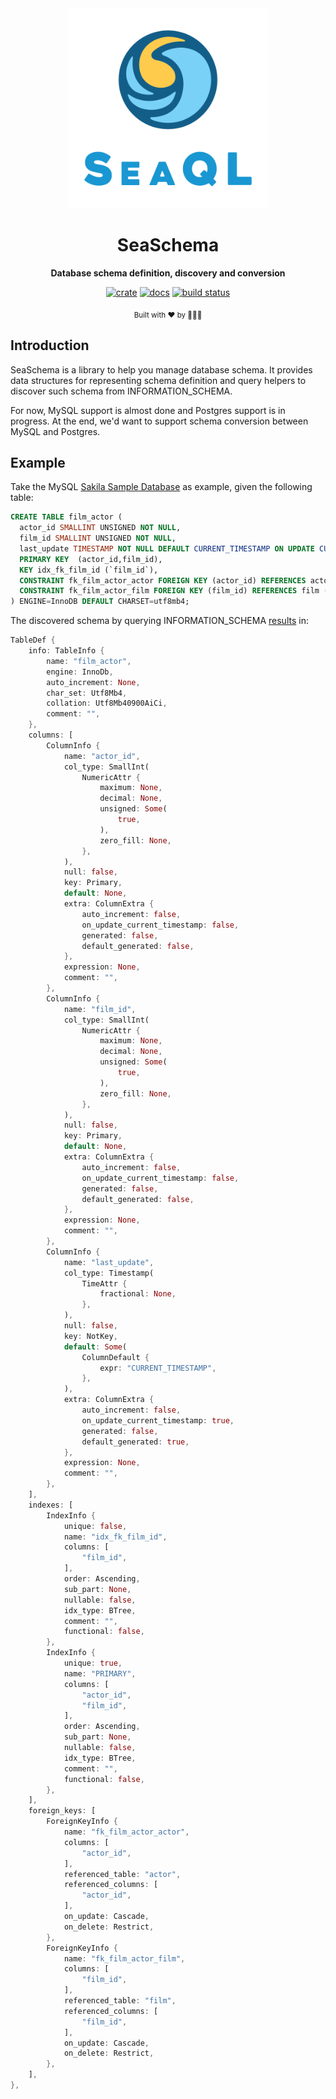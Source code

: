 <div align="center">

  <img src="docs/SeaQL logo dual.png" width="320"/>

  <h1>SeaSchema</h1>

  <p>
    <strong>Database schema definition, discovery and conversion</strong>
  </p>

  [![crate](https://img.shields.io/crates/v/sea-schema.svg)](https://crates.io/crates/sea-schema)
  [![docs](https://docs.rs/sea-schema/badge.svg)](https://docs.rs/sea-schema)
  [![build status](https://github.com/SeaQL/sea-schema/actions/workflows/rust.yml/badge.svg)](https://github.com/SeaQL/sea-schema/actions/workflows/rust.yml)

  <sub>Built with ❤️ by 🌊🦀🐚</sub>

</div>

## Introduction

SeaSchema is a library to help you manage database schema. It provides data structures for 
representing schema definition and query helpers to discover such schema from INFORMATION_SCHEMA.

For now, MySQL support is almost done and Postgres support is in progress. At the end, we'd want to 
support schema conversion between MySQL and Postgres.

## Example

Take the MySQL [Sakila Sample Database](tests/dataset/sakila-schema.sql) as example, given the following table:

```SQL
CREATE TABLE film_actor (
  actor_id SMALLINT UNSIGNED NOT NULL,
  film_id SMALLINT UNSIGNED NOT NULL,
  last_update TIMESTAMP NOT NULL DEFAULT CURRENT_TIMESTAMP ON UPDATE CURRENT_TIMESTAMP,
  PRIMARY KEY  (actor_id,film_id),
  KEY idx_fk_film_id (`film_id`),
  CONSTRAINT fk_film_actor_actor FOREIGN KEY (actor_id) REFERENCES actor (actor_id) ON DELETE RESTRICT ON UPDATE CASCADE,
  CONSTRAINT fk_film_actor_film FOREIGN KEY (film_id) REFERENCES film (film_id) ON DELETE RESTRICT ON UPDATE CASCADE
) ENGINE=InnoDB DEFAULT CHARSET=utf8mb4;

```

The discovered schema by querying INFORMATION_SCHEMA [results](tests/mysql_sakila/schema.rs) in:

```rust
TableDef {
    info: TableInfo {
        name: "film_actor",
        engine: InnoDb,
        auto_increment: None,
        char_set: Utf8Mb4,
        collation: Utf8Mb40900AiCi,
        comment: "",
    },
    columns: [
        ColumnInfo {
            name: "actor_id",
            col_type: SmallInt(
                NumericAttr {
                    maximum: None,
                    decimal: None,
                    unsigned: Some(
                        true,
                    ),
                    zero_fill: None,
                },
            ),
            null: false,
            key: Primary,
            default: None,
            extra: ColumnExtra {
                auto_increment: false,
                on_update_current_timestamp: false,
                generated: false,
                default_generated: false,
            },
            expression: None,
            comment: "",
        },
        ColumnInfo {
            name: "film_id",
            col_type: SmallInt(
                NumericAttr {
                    maximum: None,
                    decimal: None,
                    unsigned: Some(
                        true,
                    ),
                    zero_fill: None,
                },
            ),
            null: false,
            key: Primary,
            default: None,
            extra: ColumnExtra {
                auto_increment: false,
                on_update_current_timestamp: false,
                generated: false,
                default_generated: false,
            },
            expression: None,
            comment: "",
        },
        ColumnInfo {
            name: "last_update",
            col_type: Timestamp(
                TimeAttr {
                    fractional: None,
                },
            ),
            null: false,
            key: NotKey,
            default: Some(
                ColumnDefault {
                    expr: "CURRENT_TIMESTAMP",
                },
            ),
            extra: ColumnExtra {
                auto_increment: false,
                on_update_current_timestamp: true,
                generated: false,
                default_generated: true,
            },
            expression: None,
            comment: "",
        },
    ],
    indexes: [
        IndexInfo {
            unique: false,
            name: "idx_fk_film_id",
            columns: [
                "film_id",
            ],
            order: Ascending,
            sub_part: None,
            nullable: false,
            idx_type: BTree,
            comment: "",
            functional: false,
        },
        IndexInfo {
            unique: true,
            name: "PRIMARY",
            columns: [
                "actor_id",
                "film_id",
            ],
            order: Ascending,
            sub_part: None,
            nullable: false,
            idx_type: BTree,
            comment: "",
            functional: false,
        },
    ],
    foreign_keys: [
        ForeignKeyInfo {
            name: "fk_film_actor_actor",
            columns: [
                "actor_id",
            ],
            referenced_table: "actor",
            referenced_columns: [
                "actor_id",
            ],
            on_update: Cascade,
            on_delete: Restrict,
        },
        ForeignKeyInfo {
            name: "fk_film_actor_film",
            columns: [
                "film_id",
            ],
            referenced_table: "film",
            referenced_columns: [
                "film_id",
            ],
            on_update: Cascade,
            on_delete: Restrict,
        },
    ],
},
```

